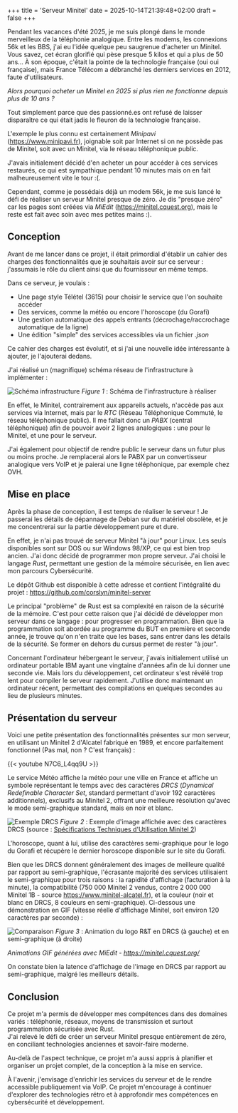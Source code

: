 +++
title = 'Serveur Minitel'
date = 2025-10-14T21:39:48+02:00
draft = false
+++

Pendant les vacances d'été 2025, je me suis plongé dans le monde merveilleux de la téléphonie analogique. Entre les modems, les connexions 56k et les BBS, j'ai eu l'idée quelque peu saugrenue d'acheter un Minitel. Vous savez, cet écran glorifié qui pèse presque 5 kilos et qui a plus de 50 ans... À son époque, c'était la pointe de la technologie française (oui oui française), mais France Télécom a débranché les derniers services en 2012, faute d'utilisateurs.

*Alors pourquoi acheter un Minitel en 2025 si plus rien ne fonctionne depuis plus de 10 ans ?*

Tout simplement parce que des passionné.es ont refusé de laisser disparaître ce qui était jadis le fleuron de la technologie française.

L'exemple le plus connu est certainement *Minipavi* (https://www.minipavi.fr), joignable soit par Internet si on ne possède pas de Minitel, soit avec un Minitel, via le réseau téléphonique public.

J'avais initialement décidé d'en acheter un pour accéder à ces services restaurés, ce qui est sympathique pendant 10 minutes mais on en fait malheureusement vite le tour :(.

Cependant, comme je possédais déjà un modem 56k, je me suis lancé le défi de réaliser un serveur Minitel presque de zéro. Je dis "presque zéro" car les pages sont créées via *MiEdit* (https://minitel.cquest.org), mais le reste est fait avec soin avec mes petites mains :).

## Conception

Avant de me lancer dans ce projet, il était primordial d'établir un cahier des charges des fonctionnalités que je souhaitais avoir sur ce serveur : j'assumais le rôle du client ainsi que du fournisseur en même temps.

Dans ce serveur, je voulais :

- Une page style Télétel (3615) pour choisir le service que l'on souhaite accéder
- Des services, comme la météo ou encore l'horoscope (du Gorafi)
- Une gestion automatique des appels entrants (décrochage/raccrochage automatique de la ligne)
- Une édition "simple" des services accessibles via un fichier *.json*

Ce cahier des charges est évolutif, et si j'ai une nouvelle idée intéressante à ajouter, je l'ajouterai dedans.

J'ai réalisé un (magnifique) schéma réseau de l'infrastructure à implémenter :

![Schéma infrastructure](../../photos/infra_schema.png)
*Figure 1* : Schéma de l'infrastructure à réaliser

En effet, le Minitel, contrairement aux appareils actuels, n'accède pas aux services via Internet, mais par le *RTC* (Réseau Téléphonique Commuté, le réseau téléphonique public). Il me fallait donc un *PABX* (central téléphonique) afin de pouvoir avoir 2 lignes analogiques : une pour le Minitel, et une pour le serveur.

J'ai également pour objectif de rendre public le serveur dans un futur plus ou moins proche. Je remplacerai alors le PABX par un convertisseur analogique vers VoIP et je paierai une ligne téléphonique, par exemple chez OVH.

## Mise en place

Après la phase de conception, il est temps de réaliser le serveur ! Je passerai les détails de dépannage de Debian sur du matériel obsolète, et je me concentrerai sur la partie développement pure et dure.

En effet, je n'ai pas trouvé de serveur Minitel "à jour" pour Linux. Les seuls disponibles sont sur DOS ou sur Windows 98/XP, ce qui est bien trop ancien. J'ai donc décidé de programmer mon propre serveur. J'ai choisi le langage *Rust*, permettant une gestion de la mémoire sécurisée, en lien avec mon parcours Cybersécurité.

Le dépôt Github est disponible à cette adresse et contient l'intégralité du projet : https://github.com/corslyn/minitel-server

Le principal "problème" de Rust est sa complexité en raison de la sécurité de la mémoire. C'est pour cette raison que j'ai décidé de développer mon serveur dans ce langage : pour progresser en programmation. Bien que la programmation soit abordée au programme du BUT en première et seconde année, je trouve qu'on n'en traite que les bases, sans entrer dans les détails de la sécurité. Se former en dehors du cursus permet de rester "à jour".

Concernant l'ordinateur hébergeant le serveur, j'avais initialement utilisé un ordinateur portable IBM ayant une vingtaine d'années afin de lui donner une seconde vie. Mais lors du développement, cet ordinateur s'est révélé trop lent pour compiler le serveur rapidement. J'utilise donc maintenant un ordinateur récent, permettant des compilations en quelques secondes au lieu de plusieurs minutes.

## Présentation du serveur

Voici une petite présentation des fonctionnalités présentes sur mon serveur, en utilisant un Minitel 2 d'Alcatel fabriqué en 1989, et encore parfaitement fonctionnel (Pas mal, non ? C'est français) :

{{< youtube N7C6_L4qq9U >}}

Le service Météo affiche la météo pour une ville en France et affiche un symbole représentant le temps avec des caractères *DRCS* (*Dynamical Redefinable Character Set*, standard permettant d'avoir 192 caractères additionnels), exclusifs au Minitel 2, offrant une meilleure résolution qu'avec le mode semi-graphique standard, mais en noir et blanc.

![Exemple DRCS](../../photos/exemple_drcs.png)
*Figure 2* : Exemple d'image affichée avec des caractères DRCS (source : [Spécifications Techniques d'Utilisation Minitel 2](https://wiki.labomedia.org/images/a/ad/STUM2.pdf))

L'horoscope, quant à lui, utilise des caractères semi-graphique pour le logo du Gorafi et récupère le dernier horoscope disponible sur le site du Gorafi.

Bien que les DRCS donnent généralement des images de meilleure qualité par rapport au semi-graphique, l'écrasante majorité des services utilisaient le semi-graphique pour trois raisons : la rapidité d'affichage (facturation à la minute), la compatibilité (750 000 Minitel 2 vendus, contre 2 000 000 Minitel 1B - source https://www.minitel-alcatel.fr), et la couleur (noir et blanc en DRCS, 8 couleurs en semi-graphique). Ci-dessous une démonstration en GIF (vitesse réelle d'affichage Minitel, soit environ 120 caractères par seconde) :

![Comparaison](../../photos/comparaison_drcs.gif)
*Figure 3* : Animation du logo R&T en DRCS (à gauche) et en semi-graphique (à droite)

*Animations GIF générées avec MiEdit - https://minitel.cquest.org/*

On constate bien la latence d'affichage de l'image en DRCS par rapport au semi-graphique, malgré les meilleurs détails.

## Conclusion

Ce projet m'a permis de développer mes compétences dans des domaines variés : téléphonie, réseaux, moyens de transmission et surtout programmation sécurisée avec Rust.  
J'ai relevé le défi de créer un serveur Minitel presque entièrement de zéro, en conciliant technologies anciennes et savoir-faire moderne.  

Au-delà de l'aspect technique, ce projet m'a aussi appris à planifier et organiser un projet complet, de la conception à la mise en service.  

À l'avenir, j'envisage d'enrichir les services du serveur et de le rendre accessible publiquement via VoIP. Ce projet m'encourage à continuer d'explorer des technologies rétro et à approfondir mes compétences en cybersécurité et développement.
